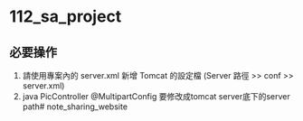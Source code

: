 # 112_sa_project

## 必要操作
1. 請使用專案內的 server.xml 新增 Tomcat 的設定檔 (Server 路徑 >> conf >> server.xml)
   <Context debug="0" docBase="下載本專案後的絕對路徑" path="SA\static" reloadable="true"/>
2. java PicController @MultipartConfig 要修改成tomcat server底下的server path# note_sharing_website
